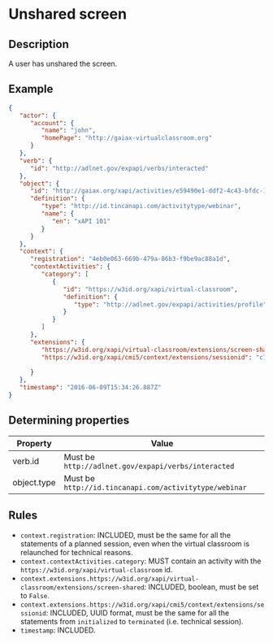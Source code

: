 # Unshared screen

## Description

A user has unshared the screen.

## Example

```json
{
   "actor": {
      "account": {
         "name": "john",
         "homePage": "http://gaiax-virtualclassroom.org"
      }
   },
   "verb": {
      "id": "http://adlnet.gov/expapi/verbs/interacted"
   },
   "object": {
      "id": "http://gaiax.org/xapi/activities/e59490e1-ddf2-4c43-bfdc-14e274abc106",
      "definition": {
         "type": "http://id.tincanapi.com/activitytype/webinar",
         "name": {
            "en": "xAPI 101"
         }
      }
   },
   "context": {
      "registration": "4eb0e063-669b-479a-86b3-f9be9ac88a1d",
      "contextActivities": {
         "category": [
            {
               "id": "https://w3id.org/xapi/virtual-classroom",
               "definition": {
                  "type": "http://adlnet.gov/expapi/activities/profile"
               }
            }
         ]
      },
      "extensions": {
         "https://w3id.org/xapi/virtual-classroom/extensions/screen-shared": false,
         "https://w3id.org/xapi/cmi5/context/extensions/sessionid": "c7b6f0a9-482c-4c03-acc1-548289126963"
         
      }
   },
   "timestamp": "2016-06-09T15:34:26.887Z"
}
```

## Determining properties

| Property  | Value         |
|----------------|-----------------|
| verb.id | Must be `http://adlnet.gov/expapi/verbs/interacted` |
| object.type | Must be `http://id.tincanapi.com/activitytype/webinar` |


## Rules

- `context.registration`: INCLUDED, must be the same for all the statements of a planned session, even when the virtual classroom is relaunched for technical reasons.
- `context.contextActivities.category`: MUST contain an activity with the `https://w3id.org/xapi/virtual-classroom` id.
- `context.extensions.https://w3id.org/xapi/virtual-classroom/extensions/screen-shared`: INCLUDED, boolean, must be set to `False`.
- `context.extensions.https://w3id.org/xapi/cmi5/context/extensions/sessionid`: INCLUDED, UUID format, must be the same for all the statements from `initialized` to `terminated` (i.e. technical session).
- `timestamp`: INCLUDED.
